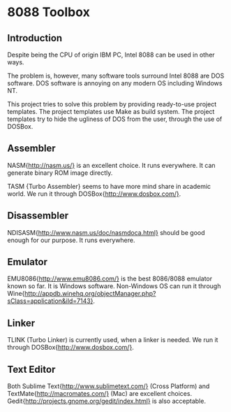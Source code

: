 8088 Toolbox
============

Introduction
------------

Despite being the CPU of origin IBM PC, Intel 8088 can be used in other ways.

The problem is, however, many software tools surround Intel 8088 are DOS software. 
DOS software is annoying on any modern OS including Windows NT.

This project tries to solve this problem by providing ready-to-use project templates.
The project templates use Make as build system.
The project templates try to hide the ugliness of DOS from the user,
through the use of DOSBox.

Assembler
---------

NASM{http://nasm.us/} is an excellent choice.
It runs everywhere.
It can generate binary ROM image directly.

TASM {Turbo Assembler} seems to have more mind share in academic world. 
We run it through DOSBox{http://www.dosbox.com/}.

Disassembler
------------

NDISASM{http://www.nasm.us/doc/nasmdoca.html} should be good enough for our purpose.
It runs everywhere.

Emulator
--------

EMU8086{http://www.emu8086.com/} is the best 8086/8088 emulator known so far.
It is Windows software.
Non-Windows OS can run it through
Wine{http://appdb.winehq.org/objectManager.php?sClass=application&iId=7143}.

Linker
------

TLINK (Turbo Linker) is currently used, when a linker is needed.
We run it through DOSBox{http://www.dosbox.com/}.

Text Editor
-----------

Both Sublime Text{http://www.sublimetext.com/} (Cross Platform) and
TextMate{http://macromates.com/} (Mac) are excellent choices.
Gedit{http://projects.gnome.org/gedit/index.html} is also acceptable.